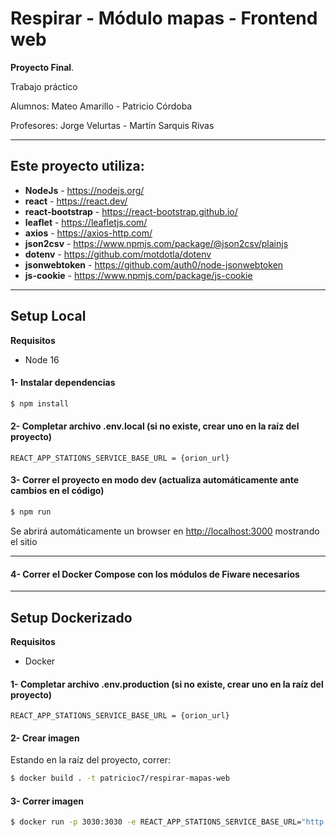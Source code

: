 # Respirar - Módulo mapas - Frontend web

**Proyecto Final**.

Trabajo práctico

Alumnos: Mateo Amarillo - Patricio Córdoba

Profesores: Jorge Velurtas - Martín Sarquis Rivas

****

## Este proyecto utiliza: ##

- **NodeJs** - https://nodejs.org/
- **react** - https://react.dev/
- **react-bootstrap** - https://react-bootstrap.github.io/
- **leaflet** - https://leafletjs.com/
- **axios** - https://axios-http.com/
- **json2csv** - https://www.npmjs.com/package/@json2csv/plainjs
- **dotenv** - https://github.com/motdotla/dotenv
- **jsonwebtoken** - https://github.com/auth0/node-jsonwebtoken
- **js-cookie** - https://www.npmjs.com/package/js-cookie

****

## Setup Local
**Requisitos**
- Node 16

#### 1- Instalar dependencias ####
```bash
$ npm install
```
#### 2- Completar archivo .env.local (si no existe, crear uno en la raíz del proyecto)
```env
REACT_APP_STATIONS_SERVICE_BASE_URL = {orion_url}
```
#### 3- Correr el proyecto en modo dev (actualiza automáticamente ante cambios en el código) ####
```bash
$ npm run
```
Se abrirá automáticamente un browser en [http://localhost:3000](http://localhost:3000) mostrando el sitio

****

#### 4- Correr el Docker Compose con los módulos de Fiware necesarios ####

****

## Setup Dockerizado
**Requisitos**
- Docker

#### 1- Completar archivo .env.production (si no existe, crear uno en la raíz del proyecto)
```env
REACT_APP_STATIONS_SERVICE_BASE_URL = {orion_url}
```

#### 2- Crear imagen ####
Estando en la raíz del proyecto, correr:
```bash
$ docker build . -t patricioc7/respirar-mapas-web
```

#### 3- Correr imagen ####
```bash
$ docker run -p 3030:3030 -e REACT_APP_STATIONS_SERVICE_BASE_URL="http://host.docker.internal:3031" -d patricioc7/respirar-mapas-web
```

